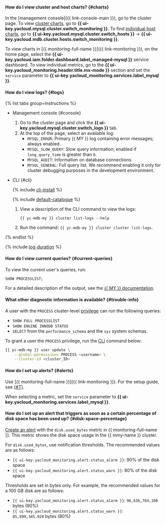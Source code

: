 #### How do I view cluster and host charts? {#charts}

In the [management console]({{ link-console-main }}), go to the cluster page. To view [cluster charts](../../managed-mysql/operations/monitoring.md#monitoring-cluster), go to **{{ ui-key.yacloud.mysql.cluster.switch_monitoring }}**. To find [individual host charts](../../managed-mysql/operations/monitoring.md#monitoring-hosts), go to **{{ ui-key.yacloud.mysql.cluster.switch_hosts }}** → **{{ ui-key.yacloud.mdb.cluster.hosts.switch_monitoring }}**.

To view charts in [{{ monitoring-full-name }}]({{ link-monitoring }}), on the home page, select the **{{ ui-key.yacloud.iam.folder.dashboard.label_managed-mysql }}** service dashboard. To view individual metrics, go to the **{{ ui-key.yacloud_monitoring.header.title.mx-mode }}** section and set the `service` parameter to **{{ ui-key.yacloud_monitoring.services.label_mysql }}**.

#### How do I view logs? {#logs}

{% list tabs group=instructions %}

- Management console {#console}

   1. Go to the cluster page and click the **{{ ui-key.yacloud.mysql.cluster.switch_logs }}** tab.
   1. At the top of the page, select an available log:
      * `MYSQL_ERROR`: Primary {{ MY }} log containing error messages; always enabled.
      * `MYSQL_SLOW_QUERY`: Slow query information; enabled if `long_query_time` is greater than `0`.
      * `MYSQL_AUDIT`: Information on database connections.
      * `MYSQL_GENERAL`: Full query list. We recommend enabling it only for cluster debugging purposes in the development environment.

- CLI {#cli}

   {% include [cli-install](../../_includes/cli-install.md) %}

   {% include [default-catalogue](../../_includes/default-catalogue.md) %}

   1. View a description of the CLI command to view the logs:

      ```
      {{ yc-mdb-my }} cluster list-logs --help
      ```

   1. Run the command: `{{ yc-mdb-my }} cluster cluster list-logs`.

{% endlist %}

{% include [log-duration](../../_includes/mdb/log-duration-qa.md) %}

#### How do I view current queries? {#current-queries}

To view the current user's queries, run:

```sql
SHOW PROCESSLIST;
```

For a detailed description of the output, see the [{{ MY }} documentation](https://dev.mysql.com/doc/refman/5.7/en/show-processlist.html).

#### What other diagnostic information is available? {#trouble-info}

A user with the `PROCESS` cluster-level [privilege](../../managed-mysql/concepts/settings-list.md#setting-administrative-privileges) can run the following queries:
* `SHOW FULL PROCESSLIST`
* `SHOW ENGINE INNODB STATUS`
* `SELECT` from the `performance_schema` and the `sys` system schemas.

To grant a user the `PROCESS` privilege, run the [CLI](../../cli/) command below:

```bash
{{ yc-mdb-my }} user update \
    --global-permissions PROCESS <username> \
    --cluster-id <cluster_ID>
```


#### How do I set up alerts? {#alerts}

Use [{{ monitoring-full-name }}]({{ link-monitoring }}). For the setup guide, see [{#T}](../../monitoring/operations/alert/create-alert.md).

When selecting a metric, set the `service` parameter to **{{ ui-key.yacloud_monitoring.services.label_mysql }}**.


#### How do I set up an alert that triggers as soon as a certain percentage of disk space has been used up? {#disk-space-percentage}

[Create an alert](../../managed-mysql/operations/monitoring.md#monitoring-integration) with the `disk.used_bytes` metric in {{ monitoring-full-name }}. This metric shows the disk space usage in the {{ mmy-name }} cluster.

For `disk.used_bytes`, use notification thresholds. The recommended values are as follows:

* `{{ ui-key.yacloud_monitoring.alert.status_alarm }}`: 90% of the disk space
* `{{ ui-key.yacloud_monitoring.alert.status_warn }}`: 80% of the disk space

Thresholds are set in bytes only. For example, the recommended values for a 100 GB disk are as follows:

* `{{ ui-key.yacloud_monitoring.alert.status_alarm }}`: `96,636,764,160` bytes (90%)
* `{{ ui-key.yacloud_monitoring.alert.status_warn }}`: `85,899,345,920` bytes (80%)

